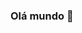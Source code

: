 ### Olá mundo 👋

<!--
**GustavoLima1/GustavoLima1** is a ✨ _special_ ✨ repository because its `README.md` (this file) appears on your GitHub profile.

![Gustavo Lima GitHub stats](https://github-readme-stats.vercel.app/api?username=GustavoLima1&show_icons=true&theme=radical)
Here are some ideas to get you started:

- 🔭 I’m currently working on ...
- 🌱 I’m currently learning ...
- 👯 I’m looking to collaborate on ...
- 🤔 I’m looking for help with ...
- 💬 Ask me about ...
- 📫 How to reach me: ...
- 😄 Pronouns: ...
- ⚡ Fun fact: ...
-->
